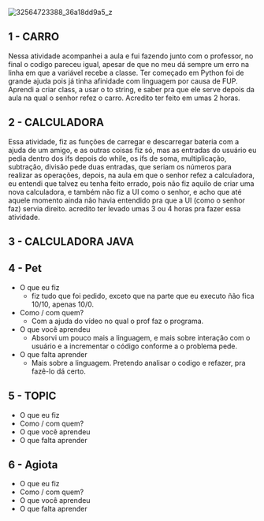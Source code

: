 
![32564723388_36a18dd9a5_z](https://user-images.githubusercontent.com/38083404/56462804-9eff6b80-639f-11e9-9cd9-192210c5dee4.jpg)


## 1 - CARRO

Nessa atividade acompanhei a aula e fui fazendo junto com o professor, no final o codigo pareceu igual, apesar de que no meu dá sempre um erro na linha em que a variável recebe a classe.
Ter começado em Python foi de grande ajuda pois já tinha afinidade com linguagem por causa de FUP.
Aprendi a criar class, a usar o to string, e saber pra que ele serve depois da aula na qual o senhor refez o carro.
Acredito ter feito em umas 2 horas. 

## 2 - CALCULADORA

Essa atividade, fiz as funções de carregar e descarregar bateria com a ajuda de um amigo, e as outras coisas fiz só, mas as entradas do usuário eu pedia dentro dos ifs depois do while, os ifs de soma, multiplicação, subtração, divisão pede duas entradas, que seriam os números para realizar as operações, depois, na aula em que o senhor refez a calculadora, eu entendi que talvez eu tenha feito errado, pois não fiz aquilo de criar uma nova calculadora, e também não fiz a UI como o senhor, e acho que até aquele momento ainda não havia entendido pra que a UI (como o senhor faz) servia direito. acredito ter levado umas 3 ou 4 horas pra fazer essa atividade.

## 3 - CALCULADORA JAVA

## 4 - Pet
- O que eu fiz
    - fiz tudo que foi pedido, exceto que na parte que eu executo ñão fica 10/10, apenas 10/0.
- Como / com quem?
    - Com a ajuda do vídeo no qual o prof faz o programa.
- O que você aprendeu
    - Absorvi um pouco mais a linguagem, e mais sobre interação com o usuário e a incrementar o código conforme a o problema pede.
- O que falta aprender
    - Mais sobre a linguagem. Pretendo analisar o codigo e refazer, pra fazê-lo dá certo.

## 5 - TOPIC
- O que eu fiz
- Como / com quem?
- O que você aprendeu
- O que falta aprender

## 6 - Agiota
- O que eu fiz
- Como / com quem?
- O que você aprendeu
- O que falta aprender
